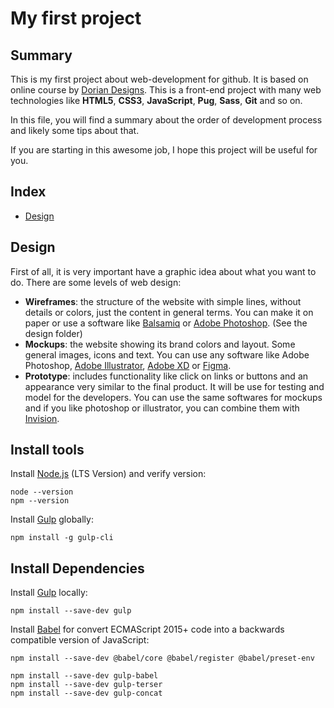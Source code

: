 # My first project

## Summary

This is my first project about web-development for github. It is based on online course by [Dorian Designs](https://www.youtube.com/playlist?list=PLROIqh_5RZeAVD9mafd0MKTCe8g6DtpZA). This is a front-end project with many web technologies like **HTML5**, **CSS3**, **JavaScript**, **Pug**, **Sass**, **Git** and so on.

In this file, you will find a summary about the order of development process and likely some tips about that.

If you are starting in this awesome job, I hope this project will be useful for you.

## Index

- [Design]()

## Design

First of all, it is very important have a graphic idea about what you want to do. There are some levels of web design:
- **Wireframes**: the structure of the website with simple lines, without details or colors, just the content in general terms. You can make it on paper or use a software like [Balsamiq](https://balsamiq.com/) or [Adobe Photoshop](https://www.adobe.com/la/products/photoshop.html). (See the design folder)
- **Mockups**: the website showing its brand colors and layout. Some general images, icons and text. You can use any software like Adobe Photoshop, [Adobe Illustrator](https://www.adobe.com/la/products/illustrator/free-trial-download.html), [Adobe XD](https://www.adobe.com/la/products/xd.html) or [Figma](https://www.figma.com/).
- **Prototype**: includes functionality like click on links or buttons and an appearance very similar to the final product. It will be use for testing and model for the developers. You can use the same softwares for mockups and if you like photoshop or illustrator, you can combine them with [Invision](https://www.invisionapp.com/).

## Install tools

Install [Node.js](https://nodejs.org/es/) (LTS Version) and verify version:
```
node --version
npm --version
```
Install [Gulp](https://gulpjs.com/) globally:
```
npm install -g gulp-cli
```

## Install Dependencies

Install [Gulp](https://gulpjs.com/) locally:
```
npm install --save-dev gulp
```

Install [Babel](https://babeljs.io/) for convert ECMAScript 2015+ code into a backwards compatible version of JavaScript:
```
npm install --save-dev @babel/core @babel/register @babel/preset-env
```

```
npm install --save-dev gulp-babel
npm install --save-dev gulp-terser
npm install --save-dev gulp-concat
```